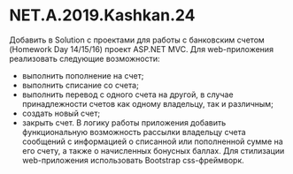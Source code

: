 # NET.A.2019.Kashkan.24
Добавить в Solution с проектами для работы с банковским счетом (Homework
Day 14/15/16) проект ASP.NET MVC.
Для web-приложения реализовать следующие возможности:
- выполнить пополнение на счет;
- выполнить списание со счета;
- выполнить перевод с одного счета на другой, в случае принадлежности
счетов как одному владельцу, так и различным;
- создать новый счет;
- закрыть счет.
В логику работы приложения добавить функциональную возможность рассылки
владельцу счета сообщений с информацией о списанной или пополненной сумме на
его счету, а также о начисленных бонусных баллах.
Для стилизации web-приложения использовать Bootstrap css-фреймворк.
